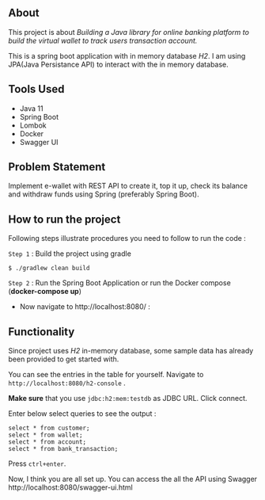 ## About

This project is about  *Building a Java library for online banking platform to build the virtual wallet to track users transaction account.*

This is a spring boot application with in memory database *H2*. I am using JPA(Java Persistance API) to interact with the in memory database.

## Tools Used

- Java 11
- Spring Boot
- Lombok
- Docker
- Swagger UI

## Problem Statement

Implement e-wallet with REST API to create it, top it up, check its balance and withdraw funds using Spring (preferably Spring Boot).


## How to run the project

Following steps illustrate procedures you need to follow to run the code :


`Step 1` : Build the project using gradle

```{shell}
$ ./gradlew clean build
```

`Step 2` : Run the Spring Boot Application or run the Docker compose (<b>docker-compose up</b>)

* Now navigate to http://localhost:8080/ :

## Functionality

Since project uses *H2* in-memory database, some sample data has already been provided to get started with.

You can see the entries in the table for yourself. Navigate to `http://localhost:8080/h2-console` .

**Make sure**  that you use `jdbc:h2:mem:testdb` as JDBC URL. Click connect.

Enter below select queries to see the output :

```{sql}
select * from customer;
select * from wallet;
select * from account;
select * from bank_transaction;
```

Press `ctrl+enter`.

Now, I think you are all set up. You can access the all the API using Swagger http://localhost:8080/swagger-ui.html


